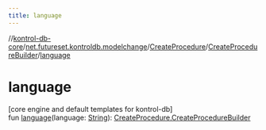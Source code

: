 ```yaml
---
title: language
---
```

//[kontrol-db-core](../../../../index.html)/[net.futureset.kontroldb.modelchange](../../index.html)/[CreateProcedure](../index.html)/[CreateProcedureBuilder](index.html)/[language](language.html)



# language



[core engine and default templates for kontrol-db]\
fun [language](language.html)(language: [String](https://kotlinlang.org/api/latest/jvm/stdlib/kotlin/-string/index.html)): [CreateProcedure.CreateProcedureBuilder](index.html)




